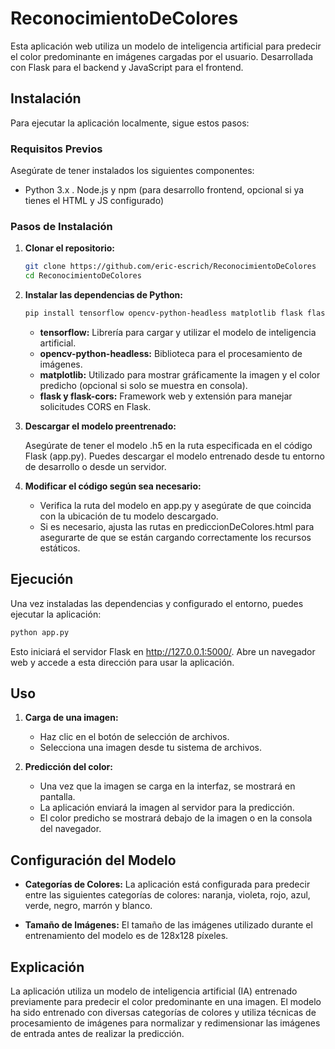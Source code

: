 # ReconocimientoDeColores

Esta aplicación web utiliza un modelo de inteligencia artificial para predecir el color predominante en imágenes cargadas por el usuario. Desarrollada con Flask para el backend y JavaScript para el frontend.

## Instalación

Para ejecutar la aplicación localmente, sigue estos pasos:

### Requisitos Previos

Asegúrate de tener instalados los siguientes componentes:

- Python 3.x
. Node.js y npm (para desarrollo frontend, opcional si ya tienes el HTML y JS configurado)
  
### Pasos de Instalación

1. **Clonar el repositorio:**

   ```bash
   git clone https://github.com/eric-escrich/ReconocimientoDeColores
   cd ReconocimientoDeColores
   ```

2. **Instalar las dependencias de Python:**

   ```bash
   pip install tensorflow opencv-python-headless matplotlib flask flask-cors
   ```

   * **tensorflow:** Librería para cargar y utilizar el modelo de inteligencia artificial.
   * **opencv-python-headless:** Biblioteca para el procesamiento de imágenes.
   * **matplotlib:** Utilizado para mostrar gráficamente la imagen y el color predicho (opcional si solo se muestra en consola).
   * **flask y flask-cors:** Framework web y extensión para manejar solicitudes CORS en Flask.

3. **Descargar el modelo preentrenado:**

   Asegúrate de tener el modelo .h5 en la ruta especificada en el código Flask (app.py). Puedes descargar el modelo entrenado desde tu entorno de desarrollo o desde un servidor.

4. **Modificar el código según sea necesario:**

   * Verifica la ruta del modelo en app.py y asegúrate de que coincida con la ubicación de tu modelo descargado.
   * Si es necesario, ajusta las rutas en prediccionDeColores.html para asegurarte de que se están cargando correctamente los recursos estáticos.
  
## Ejecución

Una vez instaladas las dependencias y configurado el entorno, puedes ejecutar la aplicación:

```bash
python app.py
```

Esto iniciará el servidor Flask en http://127.0.0.1:5000/. Abre un navegador web y accede a esta dirección para usar la aplicación.

## Uso

1. **Carga de una imagen:**
   * Haz clic en el botón de selección de archivos.
   * Selecciona una imagen desde tu sistema de archivos.

2. **Predicción del color:**
   * Una vez que la imagen se carga en la interfaz, se mostrará en pantalla.
   * La aplicación enviará la imagen al servidor para la predicción.
   * El color predicho se mostrará debajo de la imagen o en la consola del navegador.

## Configuración del Modelo

* **Categorías de Colores:**
  La aplicación está configurada para predecir entre las siguientes categorías de colores: naranja, violeta, rojo, azul, verde, negro, marrón y blanco.
  
* **Tamaño de Imágenes:**
  El tamaño de las imágenes utilizado durante el entrenamiento del modelo es de 128x128 píxeles.

## Explicación

La aplicación utiliza un modelo de inteligencia artificial (IA) entrenado previamente para predecir el color predominante en una imagen. El modelo ha sido entrenado con diversas categorías de colores y utiliza técnicas de procesamiento de imágenes para normalizar y redimensionar las imágenes de entrada antes de realizar la predicción.

